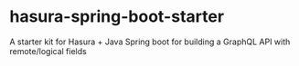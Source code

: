 # hasura-spring-boot-starter
A starter kit for Hasura + Java Spring boot for building a GraphQL API with remote/logical fields
